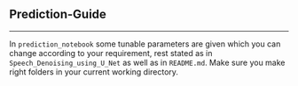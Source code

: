 ## Prediction-Guide

---

In `prediction_notebook` some tunable parameters are given which you can change according to your requirement, rest stated as in `Speech_Denoising_using_U_Net` as well as in `README.md`.
Make sure you make right folders in your current working directory.
